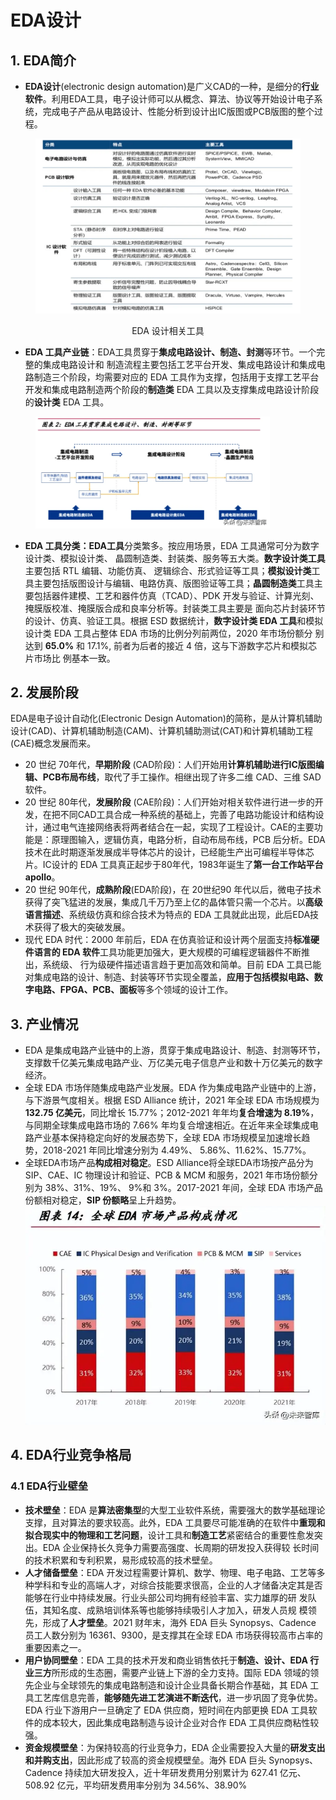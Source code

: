 # EDA设计

## 1. EDA简介

* **EDA设计**(electronic design automation)是广义CAD的一种，是细分的**行业软件**。利用EDA工具，电子设计师可以从概念、算法、协议等开始设计电子系统，完成电子产品从电路设计、性能分析到设计出IC版图或PCB版图的整个过程。

<div align="center">

<figure><img src="../.gitbook/assets/image.png" alt="" width="563"><figcaption><p>EDA 设计相关工具</p></figcaption></figure>

</div>

* **EDA 工具产业链**：EDA工具贯穿于**集成电路设计、制造、封测**等环节。一个完整的集成电路设计和 制造流程主要包括工艺平台开发、集成电路设计和集成电路制造三个阶段，均需要对应的 EDA 工具作为支撑，包括用于支撑工艺平台开发和集成电路制造两个阶段的**制造类** EDA 工具以及支撑集成电路设计阶段的**设计类** EDA 工具。

<div data-full-width="false">

<figure><img src="../.gitbook/assets/image (1).png" alt="" width="375"><figcaption></figcaption></figure>

</div>

* **EDA 工具分类：EDA工具**分类繁多。按应用场景，EDA 工具通常可分为数字设计类、模拟设计类、 晶圆制造类、封装类、服务等五大类。**数字设计类工具**主要包括 RTL 编辑、功能仿真、 逻辑综合、形式验证等工具；**模拟设计类**工具主要包括版图设计与编辑、电路仿真、版图验证等工具；**晶圆制造类**工具主要包括器件建模、工艺和器件仿真（TCAD）、PDK 开发与验证、计算光刻、掩膜版校准、掩膜版合成和良率分析等。封装类工具主要是 面向芯片封装环节的设计、仿真、验证工具。根据 ESD 数据统计，**数字设计类 EDA 工具**和模拟设计类 EDA 工具占整体 EDA 市场的比例分列前两位，2020 年市场份额分 别达到 **65.0%** 和 17.1%, 前者为后者的接近 4 倍，这与下游数字芯片和模拟芯片市场比 例基本一致。

## 2. 发展阶段

EDA是电子设计自动化(Electronic Design Automation)的简称，是从计算机辅助设计(CAD)、计算机辅助制造(CAM)、计算机辅助测试(CAT)和计算机辅助工程(CAE)概念发展而来。

* 20 世纪 70年代，**早期阶段** (CAD阶段)：人们开始用**计算机辅助进行IC版图编辑、PCB布局布线**，取代了手工操作。相继出现了许多二维 CAD、三维 SAD 软件。
* 20 世纪 80年代，**发展阶段** (CAE阶段)：人们开始对相关软件进行进一步的开发，在把不同CAD工具合成一种系统的基础上，完善了电路功能设计和结构设计，通过电气连接网络表将两者结合在一起，实现了工程设计。CAE的主要功能是：原理图输入，逻辑仿真，电路分析，自动布局布线，PCB 后分析。EDA 技术在此时期逐渐发展成半导体芯片的设计，已经能生产出可编程半导体芯片。IC设计的 EDA 工具真正起步于80年代，1983年诞生了**第一台工作站平台 apollo**。
* 20 世纪 90年代，**成熟阶段**(EDA阶段)，在 20世纪90 年代以后，微电子技术获得了突飞猛进的发展，集成几千万乃至上亿的晶体管只需一个芯片。以**高级语言描述**、系统级仿真和综合技术为特点的 EDA 工具就此出现，此后EDA技术获得了极大的突破发展。
* 现代 EDA 时代：2000 年前后，EDA 在仿真验证和设计两个层面支持**标准硬件语言的 EDA 软件**工具功能更加强大，更大规模的可编程逻辑器件不断推出，系统级、 行为级硬件描述语言趋于更加高效和简单。目前 EDA 工具已能对集成电路的设计、制造、封装等环节实现全覆盖，**应用于包括模拟电路、数字电路、FPGA、PCB、面板**等多个领域的设计工作。

## 3. 产业情况

* EDA 是集成电路产业链中的上游，贯穿于集成电路设计、制造、封测等环节，支撑数千亿美元集成电路产业、万亿美元电子信息产业和数十万亿美元的数字经济。
* 全球 EDA 市场伴随集成电路产业发展。EDA 作为集成电路产业链中的上游，与下游景气度相关。根据 ESD Alliance 统计，2021 年全球 EDA 市场规模为 **132.75 亿美元**，同比增长 15.77%；2012-2021 年年均**复合增速为 8.19%**，与同期全球集成电路市场的 7.66% 年均复合增速相近。在近年来全球集成电路产业基本保持稳定向好的发展态势下，全球 EDA 市场规模呈加速增长趋势，2018-2021 年同比增速分别为 4.49%、 5.86%、11.62%、15.77%。
* 全球EDA市场产品**构成相对稳定**。ESD Alliance将全球EDA市场按产品分为SIP、CAE、IC 物理设计和验证、PCB & MCM 和服务，2021 年市场份额分别为 38%、31%、19%、 9%和 3%。2017-2021 年间，全球 EDA 市场产品份额相对稳定，**SIP 份额略**呈上升趋势。<img src="../.gitbook/assets/image (2).png" alt="" data-size="original">

## 4. EDA行业竞争格局

### 4.1 EDA行业壁垒

* **技术壁垒**：EDA 是**算法密集型**的大型工业软件系统，需要强大的数学基础理论支撑，且对算法的要求较高。此外，EDA 工具要尽可能准确的在软件中**重现和拟合现实中的物理和工艺问题**，设计工具和**制造工艺**紧密结合的重要性愈发突出。EDA 企业保持长久竞争力需要高强度、长周期的研发投入获得较 长时间的技术积累和专利积累，易形成较高的技术壁垒。
* **人才储备壁垒**：EDA 开发过程需要计算机、数学、物理、电子电路、工艺等多种学科和专业的高端人才，对综合技能要求很高，企业的人才储备决定其是否能够在行业中持续发展。行业头部公司均拥有经验丰富、实力雄厚的研 发队伍，其知名度、成熟培训体系等也能够持续吸引人才加入，研发人员规 模领先，形成了**人才壁垒**。2021 财年末，海外 EDA 巨头 Synopsys、Cadence 员工人数分别为 16361、9300，是支撑其在全球 EDA 市场获得较高市占率的重要因素之一。
* **用户协同壁垒**：EDA 工具的技术开发和商业销售依托于**制造、设计、EDA 行业三方**所形成的生态圈，需要产业链上下游的全力支持。国际 EDA 领域的领先企业与全球领先的集成电路制造和设计企业具备长期合作基础，其 EDA 工具工艺库信息完善，**能够随先进工艺演进不断迭代**，进一步巩固了竞争优势。 EDA 行业下游用户一旦确定了 EDA 供应商，短时间在内部更换 EDA 工具软件的成本较大，因此集成电路制造与设计企业对合作 EDA 工具供应商粘性较强。
* **资金规模壁垒**：为保持较高的行业竞争力，EDA 企业需要投入大量的**研发支出和并购支出**，因此形成了较高的资金规模壁垒。海外 EDA 巨头 Synopsys、 Cadence 持续加大研发投入，近十年研发费用分别累计为 627.41 亿元、508.92 亿元，平均研发费用率分别为 34.56%、38.90%

